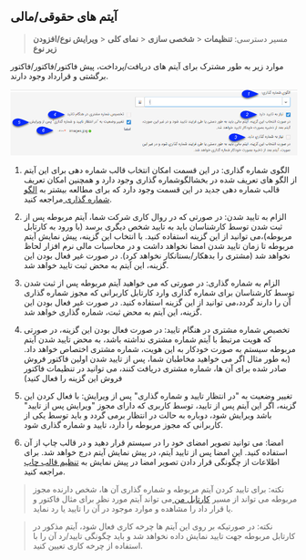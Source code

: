 ﻿## آیتم های حقوقی/مالی

> مسیر دسترسی: **تنظیمات** < **شخصی سازی** < **نمای کلی**  < **ویرایش نوع/افزودن زیر نوع**

موارد زیر به طور مشترک برای آیتم های دریافت/پرداخت، پیش فاکتور/فاکتور/فاکتور برگشتی و قرارداد وجود دارند.


![](Itemscommonsetting3.png)

1. الگوی  شماره گذاری: در این قسمت امکان انتخاب قالب شماره دهی برای این آیتم از الگو های تعریف شده  در بخشالگوشماره گذاری وجود دارد و همچنین امکان تعریف قالب شماره دهی جدید در این قسمت وجود دارد که برای مطالعه بیشتر به [الگو شماره گذاری ](https://github.com/1stco/PayamGostarDocs/blob/master/help%202.5.4/Settings/Numbering-template/Numbering-template.md)مراجعه کنید.


2. الزام به تایید شدن: در صورتی که در روال کاری شرکت شما،  آیتم مربوطه پس از ثبت شدن توسط کارشناسان باید به تایید شخص دیگری برسد (با ورود به کارتابل مربوطه)،می توانید از این گزینه استفاده کنید. با انتخاب این گزینه، پیش نمایش آیتم مربوطه تا زمان تایید شدن امضا نخواهد داشت و در محاسبات مالی نرم افزار لحاظ نخواهد شد (مشتری را بدهکار/بستانکار نخواهد کرد). در صورت غیر فعال بودن این گزینه، این آیتم به محض ثبت تایید خواهد شد.

3. الزام به شماره گذاری: در صورتی که می خواهید آیتم مربوطه پس از ثبت شدن توسط کارشناسان برای شماره گذاری وارد کارتابل کاربرانی که مجوز شماره گذاری آن را دارند گردد،می توانید از این گزینه استفاده کنید. در صورت غیر فعال بودن این گزینه، این آیتم به محض ثبت، شماره گذاری خواهد شد.

4. تخصیص شماره مشتری در هنگام تایید: در صورت فعال بودن این گزینه، در صورتی که هویت مرتبط با آیتم شماره مشتری نداشته باشد، به محض تایید شدن آیتم مربوطه  سیستم به صورت خودکار به این هویت، شماره مشتری اختصاص خواهد داد. (به طور مثال اگر می خواهید مخاطبان شما، پس از تایید شدن اولین فاکتور فروش صادر شده برای آن ها، شماره مشتری دریافت کنند، می توانید در تنظیمات فاکتور فروش این گزینه را فعال کنید)

5. تغییر وضعیت به "در انتظار تایید و شماره گذاری" پس از ویرایش: با فعال کردن این گزینه، اگر این آیتم پس از تایید، توسط کاربری که دارای مجوز "ویرایش پس از تایید" باشد ویرایش شود، دوباره به حالت در انتظار برمی گردد و باید توسط یکی از کاربرانی که مجوز مربوطه را دارد، تایید و شماره گذاری شود. 

6. امضا: می توانید تصویر امضای خود را در سیستم قرار دهید و در قالب چاپ از آن استفاده کنید. این امضا پس از تایید آیتم، در پیش نمایش آیتم درج خواهد شد. برای اطلاعات از چگونگی قرار دادن تصویر امضا در پیش نمایش به  [تنظیم قالب چاپ ](https://github.com/1stco/PayamGostarDocs/blob/master/help%202.5.4/Settings/Personalization-crm/Overview/General-information/Set%20the-print-template/Set%20the-print-template.md)مراجعه کنید.

> نکته: برای تایید کردن آیتم مربوطه و شماره گذاری آن ها، شخص دارنده مجوز مربوطه می تواند از مسیر [کارتابل من ](https://github.com/1stco/PayamGostarDocs/blob/master/help%202.5.4/home/widget/Cardboard/Cardboard.md)می تواند آیتم مورد نظر برای مثال فاکتور و یا قرار داد  را مشاهده و موارد موجود در آن را تایید یا رد نماید.

> نکته: در صورتیکه بر روی این آیتم ها چرخه کاری فعال شود، آیتم مذکور در کارتابل مربوطه جهت تایید نمایش داده نخواهد شد و باید چگونگی تایید/رد آن را با استفاده از چرخه کاری تعیین کنید.


